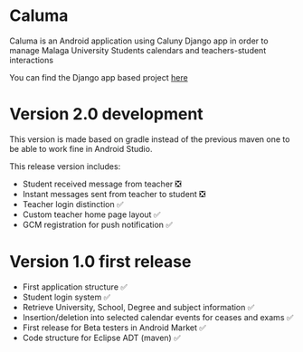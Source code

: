 # Caluma

Caluma is an Android application using Caluny Django app in order to manage Malaga University Students calendars and teachers-student interactions

You can find the Django app based project [here](https://github.com/tuxskar/caluny)

# Version 2.0 development
This version is made based on gradle instead of the previous maven one to be able to work fine in Android Studio.

This release version includes:


* Student received message from teacher :negative_squared_cross_mark:
* Instant messages sent from teacher to student :negative_squared_cross_mark:
* Teacher login distinction :white_check_mark:
* Custom teacher home page layout :white_check_mark:
* GCM registration for push notification :white_check_mark:

# Version 1.0 first release

* First application structure :white_check_mark:
* Student login system :white_check_mark:
* Retrieve University, School, Degree and subject information :white_check_mark:
* Insertion/deletion into selected calendar events for ceases and exams :white_check_mark:
* First release for Beta testers in Android Market :white_check_mark:
* Code structure for Eclipse ADT (maven) :white_check_mark: